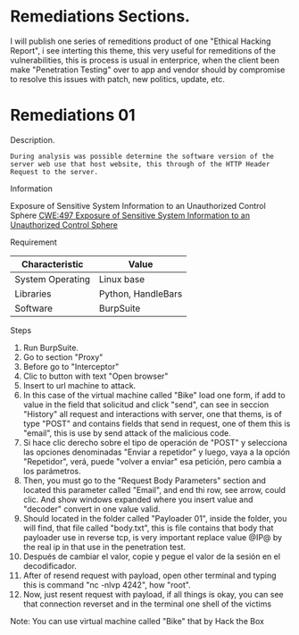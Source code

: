 # Remediations Sections.

I will publish one series of remeditions product of one "Ethical Hacking Report", i see interting this theme, this very useful for remeditions of the vulnerabilities, this is process is usual in enterprice, when the client been make "Penetration Testing" over to app and vendor should by compromise to resolve this issues with patch, new politics, update, etc.

# Remediations 01

 Description.

    During analysis was possible determine the software version of the server web use that host website, this through of the HTTP Header Request to the server.

 Information
    
Exposure of Sensitive System Information to an Unauthorized Control Sphere 
[CWE:497 Exposure of Sensitive System Information to an Unauthorized Control Sphere](https://cwe.mitre.org/data/definitions/497.ht)
 
 Requirement

| Characteristic | Value |
| ------------- | ------------- |
| System Operating  | Linux base  |
| Libraries  | Python, HandleBars  |
| Software  |  BurpSuite   |

Steps

1. Run BurpSuite.
2. Go to section "Proxy"
3. Before go to "Interceptor"
4. Clic to button with text "Open browser"
5. Insert to url machine to attack.
6. In this case of the virtual machine called "Bike" load one form, if add to value in the field that solicitud and click "send", can see in seccion "History" all request and interactions with server, one that thems, is  of type "POST" and contains fields that send in request, one of them this is "email", this is use by  send attack of the malicious code.
7. Si hace clic derecho sobre el tipo de operación de "POST" y selecciona las opciones denominadas "Enviar a repetidor" y luego, vaya a la opción "Repetidor", verá, puede "volver a enviar" esa petición, pero cambia a los parámetros.
8. Then, you must go to the "Request Body Parameters" section and located this parameter called "Email", and end thi row, see arrow, could clic. And show windows expanded where you insert value and "decoder" convert in one value valid.
9. Should located in the folder called "Payloader 01", inside the folder, you will find, that file called "body.txt", this is file contains that body that payloader use in reverse tcp, is very important replace value @IP@ by the real ip in that use in the penetration test.
10. Después de cambiar el valor, copie y pegue el valor de la sesión en el decodificador.
11. After of resend request with payload, open other terminal and typing this is command "nc -nlvp 4242", how "root".
11. Now, just resent request with payload, if all things is okay, you can see that connection reverset and in the terminal one shell of the victims

 Note: You can use virtual machine called "Bike" that by Hack the Box

 




